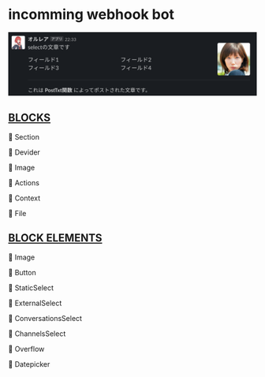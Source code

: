 # incomming webhook bot
<img src="https://github.com/0g3/slackbot/blob/master/img/result.png"> 

## [BLOCKS](https://api.slack.com/reference/messaging/blocks)
🚀 Section

🚀 Devider

🚧 Image

🚧 Actions

🚧 Context

🚧 File

## [BLOCK ELEMENTS](https://api.slack.com/reference/messaging/block-elements)
🚀 Image

🚧 Button

🚧 StaticSelect

🚧 ExternalSelect

🚧 ConversationsSelect 

🚧 ChannelsSelect

🚧 Overflow

🚧 Datepicker


